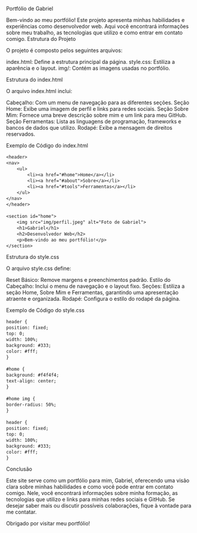 Portfólio de Gabriel

Bem-vindo ao meu portfólio! Este projeto apresenta minhas habilidades e experiências como desenvolvedor web. Aqui você encontrará informações sobre meu trabalho, as tecnologias que utilizo e como entrar em contato comigo.
Estrutura do Projeto

O projeto é composto pelos seguintes arquivos:

index.html: Define a estrutura principal da página.
style.css: Estiliza a aparência e o layout.
img/: Contém as imagens usadas no portfólio.

Estrutura do index.html

O arquivo index.html inclui:

Cabeçalho: Com um menu de navegação para as diferentes seções.
Seção Home: Exibe uma imagem de perfil e links para redes sociais.
Seção Sobre Mim: Fornece uma breve descrição sobre mim e um link para meu GitHub.
Seção Ferramentas: Lista as linguagens de programação, frameworks e bancos de dados que utilizo.
Rodapé: Exibe a mensagem de direitos reservados.

Exemplo de Código do index.html

	<header>
    <nav>
        <ul>
            <li><a href="#home">Home</a></li>
            <li><a href="#about">Sobre</a></li>
            <li><a href="#tools">Ferramentas</a></li>
        </ul>
    </nav>
	</header>

	<section id="home">
    	<img src="img/perfil.jpeg" alt="Foto de Gabriel">
    	<h1>Gabriel</h1>
    	<h2>Desenvolvedor Web</h2>
    	<p>Bem-vindo ao meu portfólio!</p>
	</section>

Estrutura do style.css

O arquivo style.css define:

Reset Básico: Remove margens e preenchimentos padrão.
Estilo do Cabeçalho: Inclui o menu de navegação e o layout fixo.
Seções: Estiliza a seção Home, Sobre Mim e Ferramentas, garantindo uma apresentação atraente e organizada.
Rodapé: Configura o estilo do rodapé da página.

Exemplo de Código do style.css

	header {
    position: fixed;
    top: 0;
    width: 100%;
    background: #333;
    color: #fff;
	}

	#home {
    background: #f4f4f4;
    text-align: center;
	}

	#home img {
    border-radius: 50%;
	}
 
	header {
    position: fixed;
    top: 0;
    width: 100%;
    background: #333;
    color: #fff;
	}

Conclusão

Este site serve como um portfólio para mim, Gabriel, oferecendo uma visão clara sobre minhas habilidades e como você pode entrar em contato comigo. Nele, você encontrará informações sobre minha formação, as tecnologias que utilizo e links para minhas redes sociais e GitHub. Se desejar saber mais ou discutir possíveis colaborações, fique à vontade para me contatar.

Obrigado por visitar meu portfólio!
